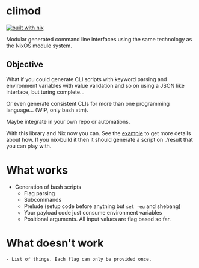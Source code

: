 # climod

[![built with nix](https://builtwithnix.org/badge.svg)](https://builtwithnix.org)

 Modular generated command line interfaces using the same technology as the NixOS module system.

## Objective
What if you could generate CLI scripts with keyword parsing and environment variables with value validation and so on using a JSON like interface, but turing complete...

Or even generate consistent CLIs for more than one programming language... (WIP, only bash atm).

Maybe integrate in your own repo or automations.

With this library and Nix now you can. See the [example](./example.nix) to get more details about how. If you nix-build it then it should generate a script on ./result that you can play with.


# What works
- Generation of bash scripts
    - Flag parsing
    - Subcommands
    - Prelude (setup code before anything but `set -eu` and shebang)
    - Your payload code just consume environment variables
    - Positional arguments. All input values are flag based so far.
# What doesn't work
    - List of things. Each flag can only be provided once.
